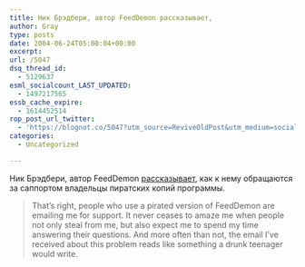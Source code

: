 ```yaml
---
title: Ник Брэдбери, автор FeedDemon рассказывает,
author: Gray
type: posts
date: 2004-06-24T05:00:04+00:00
excerpt:
url: /5047
dsq_thread_id:
  - 5129637
esml_socialcount_LAST_UPDATED:
  - 1497217565
essb_cache_expire:
  - 1614452514
rop_post_url_twitter:
  - 'https://blognot.co/5047?utm_source=ReviveOldPost&utm_medium=social&utm_campaign=ReviveOldPost'
categories:
  - Uncategorized

---
```








Ник Брэдбери, автор FeedDemon [рассказывает][1], как к нему обращаются за саппортом владельцы пиратских копий программы.

> That&#8217;s right, people who use a pirated version of FeedDemon are emailing me for support. It never ceases to amaze me when people not only steal from me, but also expect me to spend my time answering their questions. And more often than not, the email I&#8217;ve received about this problem reads like something a drunk teenager would write.

 [1]: http://nick.typepad.com/blog/2004/06/feeddemon_crack.html